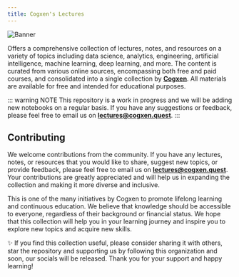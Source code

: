 ```yaml
---
title: Cogxen's Lectures
---
```


![Banner](https://i.imgur.com/mHIE16U.png)

Offers a comprehensive collection of lectures, notes, and resources on a variety of topics including data science, analytics, engineering, artificial intelligence, machine learning, deep learning, and more. The content is curated from various online sources, encompassing both free and paid courses, and consolidated into a single collection by **[Cogxen](http://cogxen.quest)**. All materials are available for free and intended for educational purposes.

::: warning NOTE
This repository is a work in progress and we will be adding new notebooks on a regular basis. If you have any suggestions or feedback, please feel free to email us on **[lectures@cogxen.quest](mailto:lectures@cogxen.quest)**.
:::

## Contributing

We welcome contributions from the community. If you have any lectures, notes, or resources that you would like to share, suggest new topics, or provide feedback, please feel free to email us on **[lectures@cogxen.quest](mailto:lectures@cogxen.quest)**. Your contributions are greatly appreciated and will help us in expanding the collection and making it more diverse and inclusive.

This is one of the many initiatives by Cogxen to promote lifelong learning and continuous education. We believe that knowledge should be accessible to everyone, regardless of their background or financial status. We hope that this collection will help you in your learning journey and inspire you to explore new topics and acquire new skills.

✨ If you find this collection useful, please consider sharing it with others, star the repository and supporting us by following this organization and soon, our socials will be released. Thank you for your support and happy learning!
